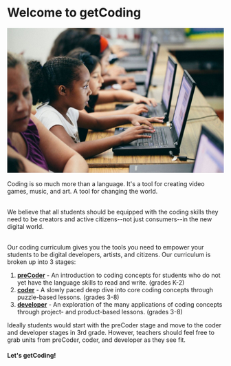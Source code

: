 # Welcome to getCoding

![coding image](images/getcoding_2.jpg)

Coding is so much more than a language. It's a tool for creating video games, music, and art. A tool for changing the world.
<br spacing="1"></br>

We believe that all students should be equipped with the coding skills they need to be creators and active citizens--not just consumers--in the new digital world.
<br spacing="1"></br>

Our coding curriculum gives you the tools you need to empower your students to be digital developers, artists, and citizens. Our curriculum is broken up into 3 stages:

1. **[preCoder](../precoder/index.html)** - An introduction to coding concepts for students who do not yet have the language skills to read and write. (grades K-2)
2. **[coder](../coder/index.html)** - A slowly paced deep dive into core coding concepts through puzzle-based lessons. (grades 3-8)
3. **[developer](../developer/index.html)** - An exploration of the many applications of coding concepts through project- and product-based lessons. (grades 3-8)

Ideally students would start with the preCoder stage and move to the coder and developer stages in 3rd grade. However, teachers should feel free to grab units from preCoder, coder, and developer as they see fit.

#### Let's getCoding!

